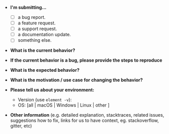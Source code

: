 * **I'm submitting...**
  - [ ] a bug report.
  - [ ] a feature request.
  - [ ] a support request.
  - [ ] a documentation update.
  - [ ] something else.

* **What is the current behavior?**



* **If the current behavior is a bug, please provide the steps to reproduce**



* **What is the expected behavior?**



* **What is the motivation / use case for changing the behavior?**



* **Please tell us about your environment:**

  * Version (use `element -v`):
  * OS: [all | macOS | Windows | Linux | other ]


* **Other information** (e.g. detailed explanation, stacktraces, related issues, suggestions how to fix, links for us to have context, eg. stackoverflow, gitter, etc)
